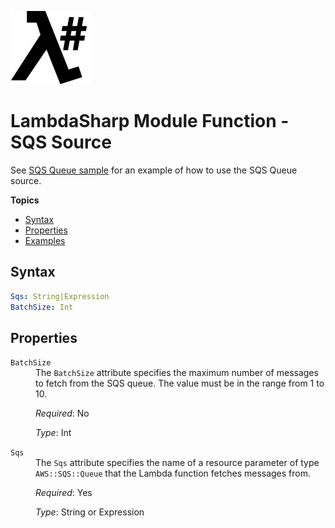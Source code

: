 ![λ#](LambdaSharp_v2_small.png)

# LambdaSharp Module Function - SQS Source

See [SQS Queue sample](../Samples/SqsSample/) for an example of how to use the SQS Queue source.

__Topics__
* [Syntax](#syntax)
* [Properties](#properties)
* [Examples](#examples)

## Syntax

```yaml
Sqs: String|Expression
BatchSize: Int
```

## Properties

<dl>

<dt><code>BatchSize</code></dt>
<dd>
The <code>BatchSize</code> attribute specifies the maximum number of messages to fetch from the SQS queue. The value must be in the range from 1 to 10.

<i>Required</i>: No

<i>Type</i>: Int
</dd>

<dt><code>Sqs</code></dt>
<dd>
The <code>Sqs</code> attribute specifies the name of a resource parameter of type <code>AWS::SQS::Queue</code> that the Lambda function fetches messages from.

<i>Required</i>: Yes

<i>Type</i>: String or Expression
</dd>

</dl>
